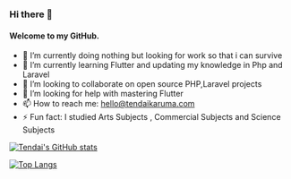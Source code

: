 ### Hi there 👋
#### Welcome to my GitHub.

- 🔭 I’m currently doing nothing but looking for work so that i can survive
- 🌱 I’m currently learning Flutter and updating my knowledge in Php and Laravel
- 👯 I’m looking to collaborate on open source PHP,Laravel projects
- 🤔 I’m looking for help with mastering Flutter
- 📫 How to reach me: hello@tendaikaruma.com
- ⚡ Fun fact: I studied Arts Subjects , Commercial Subjects and Science Subjects

[![Tendai's GitHub stats](https://github-readme-stats.vercel.app/api?username=protendai&theme=prussian&count_private=true&show_icons=true)](https://github.com/protendai/github-readme-stats)

[![Top Langs](https://github-readme-stats.vercel.app/api/top-langs/?username=protendai)](https://github.com/protendai/github-readme-stats)
